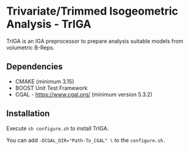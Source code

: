 # Trivariate/Trimmed Isogeometric Analysis - TrIGA 

TrIGA is an IGA preprocessor to prepare analysis suitable models from volumetric B-Reps.


## Dependencies

- CMAKE (minimum 3.15)
- BOOST Unit Test Framework
- CGAL - https://www.cgal.org/ (minimum version 5.3.2) 

## Installation
Execute `sh configure.sh` to install TrIGA.

You can add ```-DCGAL_DIR="Path-To_CGAL" \``` to the `configure.sh.`
